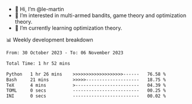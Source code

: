 - 👋 Hi, I’m @le-martin
- 👀 I’m interested in multi-armed bandits, game theory and optimization theory.
- 🌱 I’m currently learning optimization theory.
<!---- 💞️ I’m looking to collaborate on ...
- 📫 How to reach me ...-->

<!---
Tutorial for using WakaTime stats in GitHub profile: https://github.com/athul/waka-readme
-->

📊 Weekly development breakdown
<!--START_SECTION:waka-->

```txt
From: 30 October 2023 - To: 06 November 2023

Total Time: 1 hr 52 mins

Python   1 hr 26 mins    >>>>>>>>>>>>>>>>>>>------   76.58 %
Bash     21 mins         >>>>>--------------------   18.75 %
TeX      4 mins          >------------------------   04.39 %
TOML     0 secs          -------------------------   00.25 %
INI      0 secs          -------------------------   00.02 %
```

<!--END_SECTION:waka-->

<!---
le-martin/le-martin is a ✨ special ✨ repository because its `README.md` (this file) appears on your GitHub profile.
You can click the Preview link to take a look at your changes.
--->
